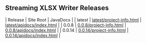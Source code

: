 ## Streaming XLSX Writer Releases

| Release | Site Root | JavaDocs |
| latest | [latest/project-info.html](https://Yaytay.github.io/streaming-xlsx-writer/latest/project-info.html) | [latest/apidocs/index.html](https://Yaytay.github.io/streaming-xlsx-writer/latest/apidocs/index.html) | 
| 0.0.8 | [0.0.8/project-info.html](https://Yaytay.github.io/streaming-xlsx-writer/0.0.8/project-info.html) | [0.0.8/apidocs/index.html](https://Yaytay.github.io/streaming-xlsx-writer/0.0.8/apidocs/index.html) | 
| 0.0.14 | [0.0.14/project-info.html](https://Yaytay.github.io/streaming-xlsx-writer/0.0.14/project-info.html) | [0.0.14/apidocs/index.html](https://Yaytay.github.io/streaming-xlsx-writer/0.0.14/apidocs/index.html) | 
